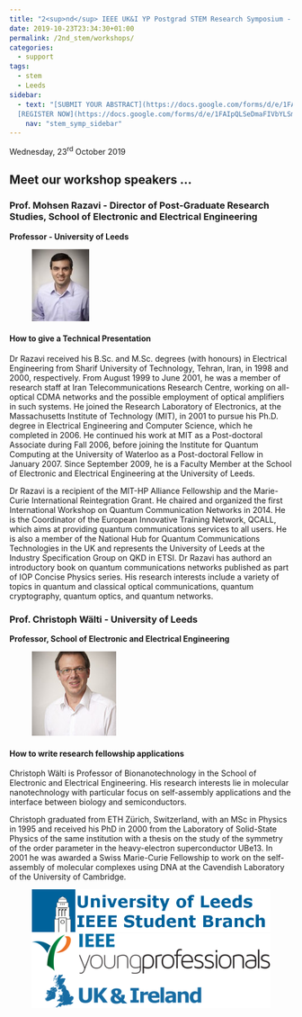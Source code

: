 ```yaml
---
title: "2<sup>nd</sup> IEEE UK&I YP Postgrad STEM Research Symposium - Workshops"
date: 2019-10-23T23:34:30+01:00
permalink: /2nd_stem/workshops/
categories:
  - support
tags:
  - stem
  - Leeds
sidebar:
  - text: "[SUBMIT YOUR ABSTRACT](https://docs.google.com/forms/d/e/1FAIpQLScc-PwLXCjWlXFSW3gZV38aU1iiRDb0zHMwfKTZcZL6QXGXgQ/viewform){: .btn .btn--success}
  [REGISTER NOW](https://docs.google.com/forms/d/e/1FAIpQLSeDmaFIVbYLSmBbvkKWVVyZtRapcTI0aO_75W6BwDnofLv9Dg/viewform){: .btn .btn--success}"
    nav: "stem_symp_sidebar"
---
```


Wednesday, 23<sup>rd</sup> October 2019

## Meet our workshop speakers ...

### Prof. Mohsen Razavi - Director of Post-Graduate Research Studies, School of Electronic and Electrical Engineering
**Professor - University of Leeds**

<figure>
	<img src="/assets/images/stem_leeds_2019/mohsen.jpg" style="max-width:150px">
</figure>

#### How to give a Technical Presentation

Dr Razavi received his B.Sc. and M.Sc. degrees (with honours) in Electrical Engineering from Sharif University of Technology, Tehran, Iran, in 1998 and 2000, respectively. From August 1999 to June 2001, he was a member of research staff at Iran Telecommunications Research Centre, working on all-optical CDMA networks and the possible employment of optical amplifiers in such systems.  He joined the Research Laboratory of Electronics, at the Massachusetts Institute of Technology (MIT), in 2001 to pursue his Ph.D. degree in Electrical Engineering and Computer Science, which he completed in 2006. He continued his work at MIT as a Post-doctoral Associate during Fall 2006, before joining the Institute for Quantum Computing at the University of Waterloo as a Post-doctoral Fellow in January 2007. Since September 2009, he is a Faculty Member at the School of Electronic and Electrical Engineering at the University of Leeds.

Dr Razavi is a recipient of the MIT-HP Alliance Fellowship and the Marie-Curie International Reintegration Grant. He chaired and organized the first International Workshop on Quantum Communication Networks in 2014. He is the Coordinator of the European Innovative Training Network, QCALL, which aims at providing quantum communications services to all users. He is also a member of the National Hub for Quantum Communications Technologies in the UK and represents the University of Leeds at the Industry Specification Group on QKD in ETSI. Dr Razavi has authord an introductory book on quantum communications networks published as part of IOP Concise Physics series. His research interests include a variety of topics in quantum and classical optical communications, quantum cryptography, quantum optics, and quantum networks.

### Prof. Christoph Wälti - University of Leeds
**Professor, School of Electronic and Electrical Engineering**

<figure>
	<img src="/assets/images/stem_leeds_2019/Pic_Christoph-Walti-150x150.jpg" style="max-width:150px">
</figure>

#### How to write research fellowship applications

Christoph Wälti is Professor of Bionanotechnology in the School of Electronic and Electrical Engineering. His research interests lie in molecular nanotechnology with particular focus on self-assembly applications and the interface between biology and semiconductors.

Christoph graduated from ETH Zürich, Switzerland, with an MSc in Physics in 1995 and received his PhD in 2000 from the Laboratory of Solid-State Physics of the same institution with a thesis on the study of the symmetry of the order parameter in the heavy-electron superconductor UBe13. In 2001 he was awarded a Swiss Marie-Curie Fellowship to work on the self-assembly of molecular complexes using DNA at the Cavendish Laboratory of the University of Cambridge.

<figure class="half">
	<img src="/assets/images/stem_leeds_2019/UniLeeds-SB-Logo-1.png">
	<img src="/assets/images/IEEE_UK-Ireland_YP_Logo_RGB_Horz-1.png">
</figure>
